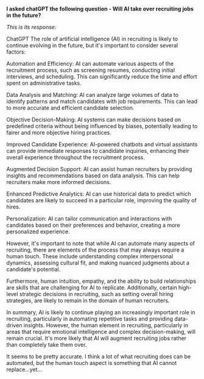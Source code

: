 **I asked chatGPT the following question - Will AI take over recruiting jobs in the future?**

*This is its response:*

ChatGPT
The role of artificial intelligence (AI) in recruiting is likely to continue evolving in the future, but it's important to consider several factors:

Automation and Efficiency: AI can automate various aspects of the recruitment process, such as screening resumes, conducting initial interviews, and scheduling. This can significantly reduce the time and effort spent on administrative tasks.

Data Analysis and Matching: AI can analyze large volumes of data to identify patterns and match candidates with job requirements. This can lead to more accurate and efficient candidate selection.

Objective Decision-Making: AI systems can make decisions based on predefined criteria without being influenced by biases, potentially leading to fairer and more objective hiring practices.

Improved Candidate Experience: AI-powered chatbots and virtual assistants can provide immediate responses to candidate inquiries, enhancing their overall experience throughout the recruitment process.

Augmented Decision Support: AI can assist human recruiters by providing insights and recommendations based on data analysis. This can help recruiters make more informed decisions.

Enhanced Predictive Analytics: AI can use historical data to predict which candidates are likely to succeed in a particular role, improving the quality of hires.

Personalization: AI can tailor communication and interactions with candidates based on their preferences and behavior, creating a more personalized experience.

However, it's important to note that while AI can automate many aspects of recruiting, there are elements of the process that may always require a human touch. These include understanding complex interpersonal dynamics, assessing cultural fit, and making nuanced judgments about a candidate's potential.

Furthermore, human intuition, empathy, and the ability to build relationships are skills that are challenging for AI to replicate. Additionally, certain high-level strategic decisions in recruiting, such as setting overall hiring strategies, are likely to remain in the domain of human recruiters.

In summary, AI is likely to continue playing an increasingly important role in recruiting, particularly in automating repetitive tasks and providing data-driven insights. However, the human element in recruiting, particularly in areas that require emotional intelligence and complex decision-making, will remain crucial. It's more likely that AI will augment recruiting jobs rather than completely take them over.




It seems to be pretty accurate. I think a lot of what recruiting does can be automated, but the human touch aspect is something that AI cannot replace...yet...